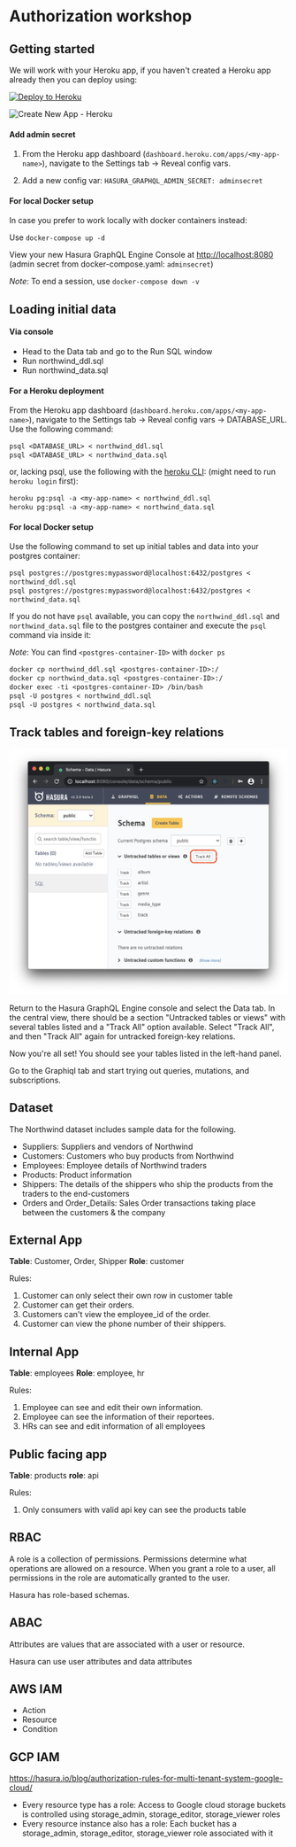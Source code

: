 # Authorization workshop

## Getting started

We will work with your Heroku app, if you haven't created a Heroku app already then you can deploy using:

[![Deploy to
Heroku](https://www.herokucdn.com/deploy/button.svg)](https://heroku.com/deploy?template=https://github.com/hasura/graphql-engine-heroku)

![Create New App - Heroku](https://graphql-engine-cdn.hasura.io/heroku-repo/assets/create_new_app_heroku_3.png)

#### Add admin secret

1. From the Heroku app dashboard (`dashboard.heroku.com/apps/<my-app-name>`), navigate to the Settings tab -> Reveal config vars. 

2. Add a new config var:  `HASURA_GRAPHQL_ADMIN_SECRET: adminsecret` 


#### For local Docker setup

In case you prefer to work locally with docker containers instead:

Use `docker-compose up -d`

View your new Hasura GraphQL Engine Console at [http://localhost:8080](http://localhost:8080) (admin secret from docker-compose.yaml: `adminsecret`)

*Note*: To end a session, use `docker-compose down -v`


## Loading initial data

#### Via console
- Head to the Data tab and go to the Run SQL window
- Run northwind_ddl.sql
- Run northwind_data.sql

#### For a Heroku deployment

From the Heroku app dashboard (`dashboard.heroku.com/apps/<my-app-name>`), navigate to the Settings tab -> Reveal config vars -> DATABASE_URL. Use the following command:

```
psql <DATABASE_URL> < northwind_ddl.sql
psql <DATABASE_URL> < northwind_data.sql

```

or, lacking psql, use the following with the [heroku CLI](https://devcenter.heroku.com/articles/heroku-cli): (might need to run `heroku login` first):

```
heroku pg:psql -a <my-app-name> < northwind_ddl.sql
heroku pg:psql -a <my-app-name> < northwind_data.sql

```

#### For local Docker setup

Use the following command to set up initial tables and data into your postgres container:

```
psql postgres://postgres:mypassword@localhost:6432/postgres < northwind_ddl.sql 
psql postgres://postgres:mypassword@localhost:6432/postgres < northwind_data.sql 

```

If you do not have `psql` available, you can copy the `northwind_ddl.sql` and `northwind_data.sql` file to the postgres container and execute the `psql` command via inside it:


*Note*:  You can find `<postgres-container-ID>` with `docker ps`

```
docker cp northwind_ddl.sql <postgres-container-ID>:/
docker cp northwind_data.sql <postgres-container-ID>:/
docker exec -ti <postgres-container-ID> /bin/bash
psql -U postgres < northwind_ddl.sql
psql -U postgres < northwind_data.sql
```

## Track tables and foreign-key relations

![Track tables in console](images/Hasura_setup_track_tables.png)

Return to the Hasura GraphQL Engine console and select the Data tab. In the central view, there should be a section "Untracked tables or views" with several tables listed and a "Track All" option available. Select "Track All", and then "Track All" again for untracked foreign-key relations.

Now you're all set! You should see your tables listed in the left-hand panel.

Go to the Graphiql tab and start trying out queries, mutations, and subscriptions.


## Dataset

The Northwind dataset includes sample data for the following.

- Suppliers: Suppliers and vendors of Northwind
- Customers: Customers who buy products from Northwind
- Employees: Employee details of Northwind traders
- Products: Product information
- Shippers: The details of the shippers who ship the products from the traders to the end-customers
- Orders and Order_Details: Sales Order transactions taking place between the customers & the company


## External App

**Table**: Customer, Order, Shipper
**Role**: customer

Rules:

1. Customer can only select their own row in customer table
2. Customer can get their orders.
3. Customers can't view the employee_id of the order.
4. Customer can view the phone number of their shippers.


## Internal App

**Table**: employees
**Role**: employee, hr

Rules:

1. Employee can see and edit their own information.
2. Employee can see the information of their reportees.
3. HRs can see and edit information of all employees

## Public facing app

**Table**: products
**role**: api

Rules:

1. Only consumers with valid api key can see the products table

## RBAC

A role is a collection of permissions. Permissions determine what operations are allowed on a resource. 
When you grant a role to a user, all permissions in the role are automatically granted to the user.

Hasura has role-based schemas.

## ABAC

Attributes are values that are associated with a user or resource. 

Hasura can use user attributes and data attributes

## AWS IAM

- Action
- Resource
- Condition

## GCP IAM

https://hasura.io/blog/authorization-rules-for-multi-tenant-system-google-cloud/

- Every resource type has a role: Access to Google cloud storage buckets is controlled using storage_admin, storage_editor, storage_viewer roles
- Every resource instance also has a role: Each bucket has a storage_admin, storage_editor, storage_viewer role associated with it 
